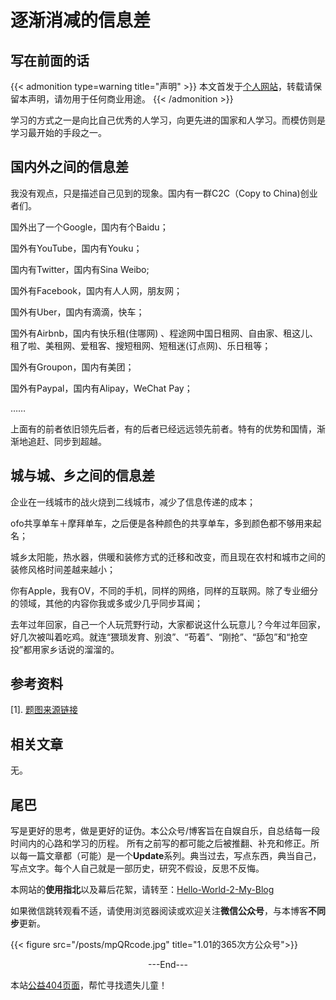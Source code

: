 # 逐渐消减的信息差


<!--more-->



<!-- 分类文章参考

 "Books|读书"   "Episodes|影视"    "做事"   
  "Chat|扯谈"   Tutorials|教程
  
description: 文章内容的描述.

添加图片使用下面的代码，同时将图片放到/static/posts下

{{< figure src="/posts/test.jpg" title=""  >}}

 -->
 

## 写在前面的话

{{< admonition  type=warning title="声明" >}}
本文首发于[个人网站](https://miaobingyi.com/)，转载请保留本声明，请勿用于任何商业用途。
{{< /admonition >}}

学习的方式之一是向比自己优秀的人学习，向更先进的国家和人学习。而模仿则是学习最开始的手段之一。

## 国内外之间的信息差

我没有观点，只是描述自己见到的现象。国内有一群C2C（Copy to China)创业者们。

国外出了一个Google，国内有个Baidu；

国外有YouTube，国内有Youku；

国内有Twitter，国内有Sina Weibo;

国外有Facebook，国内有人人网，朋友网；

国外有Uber，国内有滴滴，快车；

国外有Airbnb，国内有快乐租(住哪网) 、程途网中国日租网、自由家、租这儿、租了啦、美租网、爱租客、搜短租网、短租迷(订点网)、乐日租等；

国外有Groupon，国内有美团；

国外有Paypal，国内有Alipay，WeChat Pay；

……

上面有的前者依旧领先后者，有的后者已经远远领先前者。特有的优势和国情，渐渐地追赶、同步到超越。

## 城与城、乡之间的信息差

企业在一线城市的战火烧到二线城市，减少了信息传递的成本；

ofo共享单车＋摩拜单车，之后便是各种颜色的共享单车，多到颜色都不够用来起名；

城乡太阳能，热水器，供暖和装修方式的迁移和改变，而且现在农村和城市之间的装修风格时间差越来越小；

你有Apple，我有OV，不同的手机，同样的网络，同样的互联网。除了专业细分的领域，其他的内容你我或多或少几乎同步耳闻；

去年过年回家，自己一个人玩荒野行动，大家都说这什么玩意儿？今年过年回家，好几次被叫着吃鸡。就连“猥琐发育、别浪”、“苟着”、“刚抢”、“舔包”和“抢空投”都用家乡话说的溜溜的。


## 参考资料


[1]. [题图来源链接](https://createblog.ca/two-ways-to-create-a-blog/)


## 相关文章 

无。

## 尾巴
写是更好的思考，做是更好的证伪。本公众号/博客旨在自娱自乐，自总结每一段时间内的心路和学习的历程。 所有之前写的都可能之后被推翻、补充和修正。所以每一篇文章都（可能）是一个**Update**系列。典当过去，写点东西，典当自己，写点文字。每个人自己就是一部历史，研究不假设，反思不反悔。

本网站的**使用指北**以及幕后花絮，请转至：[Hello-World-2-My-Blog](https://miaobingyi.com/2018/hello-my-own-website/)

如果微信跳转观看不适，请使用浏览器阅读或欢迎关注**微信公众号**，与本博客**不同步**更新。

{{< figure src="/posts/mpQRcode.jpg" title="1.01的365次方公众号">}}

<center>  ---End---  </center>

本站[公益404页面](https://miaobingyi.com/404)，帮忙寻找遗失儿童！
